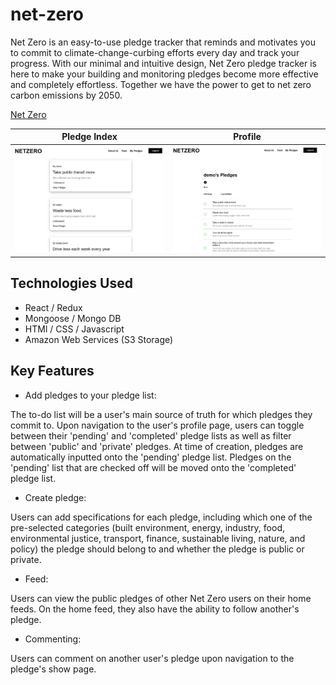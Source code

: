 # net-zero

Net Zero is an easy-to-use pledge tracker that reminds and motivates you to commit to climate-change-curbing efforts every day and track your progress.
With our minimal and intuitive design, Net Zero pledge tracker is here to make your building and monitoring pledges become more effective and completely effortless. Together we have the power to get to net zero carbon emissions by 2050.

[Net Zero](https://netzero-application.herokuapp.com/)

Pledge Index            |  Profile
:-------------------------:|:-------------------------:
![Screenshot of the Notes view](./frontend/public/assets/images/screenshot1.png) | ![Screenshot of the Notebooks view](./frontend/public/assets/images/screenshot2.png)

## Technologies Used
* React / Redux
* Mongoose / Mongo DB
* HTMl / CSS / Javascript
* Amazon Web Services (S3 Storage)

## Key Features
* Add pledges to your pledge list:

The to-do list will be a user's main source of truth for which pledges they commit to. Upon navigation to the user's profile page, users can toggle between their 'pending' and 'completed' pledge lists as well as filter between 'public' and 'private' pledges. At time of creation, pledges are automatically inputted onto the 'pending' pledge list. Pledges on the 'pending' list that are checked off will be moved onto the 'completed' pledge list.

* Create pledge:

Users can add specifications for each pledge, including which one of the pre-selected categories (built environment, energy, industry, food, environmental justice, transport, finance, sustainable living, nature, and policy) the pledge should belong to and whether the pledge is public or private.

* Feed:

Users can view the public pledges of other Net Zero users on their home feeds. On the home feed, they also have the ability to follow another's pledge.

* Commenting:

Users can comment on another user's pledge upon navigation to the pledge's show page.
